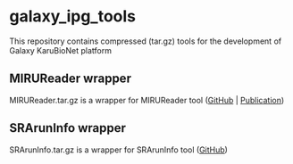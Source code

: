# galaxy_ipg_tools
This repository contains compressed (tar.gz) tools for the development of Galaxy KaruBioNet platform

## MIRUReader wrapper
MIRUReader.tar.gz is a wrapper for MIRUReader tool ([GitHub](https://github.com/phglab/MIRUReader) | [Publication](https://doi.org/10.1093/bioinformatics/btz771))

## SRArunInfo wrapper
SRArunInfo.tar.gz is a wrapper for SRArunInfo tool ([GitHub](https://github.com/karubiotools/getSequenceInfo/tree/master/supplementary_tools))

